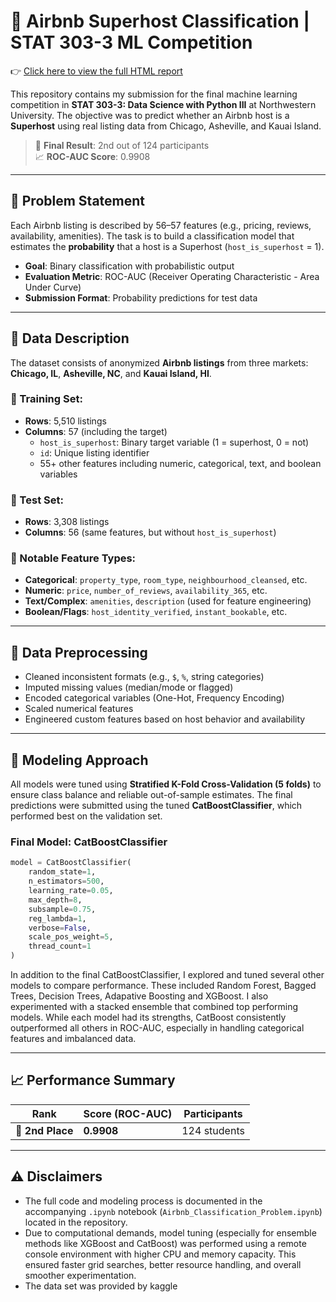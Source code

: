 # 🏡 Airbnb Superhost Classification | STAT 303-3 ML Competition

👉 [Click here to view the full HTML report](https://adirosenstock.github.io/Airbnb-Classification-Problem-Kaggle/Airbnb_Classification_Problem.html)


This repository contains my submission for the final machine learning competition in **STAT 303-3: Data Science with Python III** at Northwestern University. The objective was to predict whether an Airbnb host is a **Superhost** using real listing data from Chicago, Asheville, and Kauai Island.

> 🥈 **Final Result**: 2nd out of 124 participants  
> 📈 **ROC-AUC Score**: 0.9908

---

## 📌 Problem Statement

Each Airbnb listing is described by 56–57 features (e.g., pricing, reviews, availability, amenities). The task is to build a classification model that estimates the **probability** that a host is a Superhost (`host_is_superhost` = 1).

- **Goal**: Binary classification with probabilistic output
- **Evaluation Metric**: ROC-AUC (Receiver Operating Characteristic - Area Under Curve)
- **Submission Format**: Probability predictions for test data

---

## 🧾 Data Description

The dataset consists of anonymized **Airbnb listings** from three markets: **Chicago, IL**, **Asheville, NC**, and **Kauai Island, HI**.


### 🔹 Training Set:
- **Rows**: 5,510 listings
- **Columns**: 57 (including the target)
  - `host_is_superhost`: Binary target variable (1 = superhost, 0 = not)
  - `id`: Unique listing identifier
  - 55+ other features including numeric, categorical, text, and boolean variables

### 🔹 Test Set:
- **Rows**: 3,308 listings
- **Columns**: 56 (same features, but without `host_is_superhost`)

### 📌 Notable Feature Types:
- **Categorical**: `property_type`, `room_type`, `neighbourhood_cleansed`, etc.
- **Numeric**: `price`, `number_of_reviews`, `availability_365`, etc.
- **Text/Complex**: `amenities`, `description` (used for feature engineering)
- **Boolean/Flags**: `host_identity_verified`, `instant_bookable`, etc.

---

## 🧹 Data Preprocessing

- Cleaned inconsistent formats (e.g., `$`, `%`, string categories)
- Imputed missing values (median/mode or flagged)
- Encoded categorical variables (One-Hot, Frequency Encoding)
- Scaled numerical features
- Engineered custom features based on host behavior and availability

---

## 🤖 Modeling Approach

All models were tuned using **Stratified K-Fold Cross-Validation (5 folds)** to ensure class balance and reliable out-of-sample estimates. The final predictions were submitted using the tuned **CatBoostClassifier**, which performed best on the validation set.


### Final Model: CatBoostClassifier

```python
model = CatBoostClassifier(
    random_state=1,
    n_estimators=500,
    learning_rate=0.05,
    max_depth=8,
    subsample=0.75,
    reg_lambda=1,
    verbose=False,
    scale_pos_weight=5,
    thread_count=1
)
```

In addition to the final CatBoostClassifier, I explored and tuned several other models to compare performance. These included Random Forest, Bagged Trees, Decision Trees, Adapative Boosting and XGBoost. I also experimented with a stacked ensemble that combined top performing models. While each model had its strengths, CatBoost consistently outperformed all others in ROC-AUC, especially in handling categorical features and imbalanced data.


---

## 📈 Performance Summary

| Rank | Score (ROC-AUC) | Participants |
|------|------------------|--------------|
| 🥈 **2nd Place** | **0.9908** | 124 students |

---

## ⚠️ Disclaimers

- The full code and modeling process is documented in the accompanying `.ipynb` notebook (`Airbnb_Classification_Problem.ipynb`) located in the repository.
- Due to computational demands, model tuning (especially for ensemble methods like XGBoost and CatBoost) was performed using a remote console environment with higher CPU and memory capacity. This ensured faster grid searches, better resource handling, and overall smoother experimentation.
- The data set was provided by kaggle
